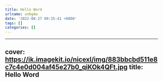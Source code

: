 ```yaml
---
title: Hello Word
urlname: un6g4w
date: '2022-08-27 09:35:41 +0800'
tags: []
categories: []
---
```


---
cover: https://ik.imagekit.io/nicexl/img/883bbcbd511e8c7c4e0d004af45e27b0_qiKOk4QFt.jpg
title: Hello Word
---

[
](https://www.yuque.com/)
